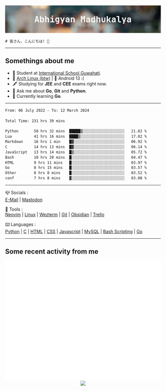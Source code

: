 ![header](./header.png)
```
# 皆さん、こんにちは! 👋
```
---

## Somethings about me
- 📕 Student at [International School Guwahati](https://internationalschoolguwahati.com/).
- 🐧 [Arch Linux (btw)](https://archlinux.org) | 🤖 Android 13 :(
- 🖋️ Studying for **JEE** and **CEE** exams right now.
- 💬 Ask me about **Go**, **Git** and **Python**.
- 🔭 Currently learning **Go**.

---

<!--START_SECTION:waka-->

```txt
From: 06 July 2022 - To: 12 March 2024

Total Time: 231 hrs 39 mins

Python       50 hrs 32 mins  █████▒░░░░░░░░░░░░░░░░░░░   21.82 %
Lua          41 hrs 16 mins  ████▒░░░░░░░░░░░░░░░░░░░░   17.82 %
Markdown     16 hrs 1 min    █▓░░░░░░░░░░░░░░░░░░░░░░░   06.92 %
C            14 hrs 13 mins  █▓░░░░░░░░░░░░░░░░░░░░░░░   06.14 %
JavaScript   13 hrs 14 mins  █▒░░░░░░░░░░░░░░░░░░░░░░░   05.72 %
Bash         10 hrs 20 mins  █░░░░░░░░░░░░░░░░░░░░░░░░   04.47 %
HTML         9 hrs 11 mins   █░░░░░░░░░░░░░░░░░░░░░░░░   03.97 %
Go           8 hrs 15 mins   █░░░░░░░░░░░░░░░░░░░░░░░░   03.57 %
Other        8 hrs 8 mins    █░░░░░░░░░░░░░░░░░░░░░░░░   03.52 %
conf         7 hrs 8 mins    ▓░░░░░░░░░░░░░░░░░░░░░░░░   03.08 %
```

<!--END_SECTION:waka-->

---

📪 Socials :<br>
[E-Mail](mailto:abhigyanmadhukalya@gmail.com) | [Mastodon](https://mastodon.social/@abhigyanmadhukalya)

🧰 Tools :<br>
[Neovim](https://neovim.oi) | [Linux](https://archlinux.org/) | [Wezterm](https://wezfurlong.org/wezterm/index.html) | [Git](https://git-scm.com/) | [Obsidian](https://obsidian.md) | [Trello](https://trello.com)

⌨️ Languages :<br>
[Python](https://python.org) | [C](https://www.iso.org/standard/74528.html) | [HTML](https://html.spec.whatwg.org/) | [CSS](https://www.w3.org/Style/CSS/Overview.en.html) | [Javascript](https://developer.mozilla.org/en-US/docs/Web/javascript) | [MySQL](https://www.mysql.com/) | [Bash Scripting](https://www.gnu.org/software/bash/) | [Go](https://go.dev)

---

## Some recent activity from me
<p align="center">
  <img src="./github-metrics.svg" />
  <img src="https://github-profile-summary-cards.vercel.app/api/cards/profile-details?username=abhigyanmadhukalya&theme=github_dark" />
</p>

